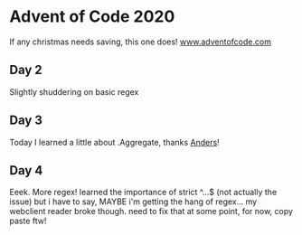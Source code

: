 # Advent of Code 2020

If any christmas needs saving, this one does!
www.adventofcode.com

## Day 2

Slightly shuddering on basic regex

## Day 3

Today I learned a little about .Aggregate, thanks [Anders](https://github.com/lynxz)!

## Day 4

Eeek. More regex! learned the importance of strict ^...$ (not actually the issue) but i have to say, MAYBE i'm getting the hang of regex... my webclient reader broke though. need to fix that at some point, for now, copy paste ftw!
